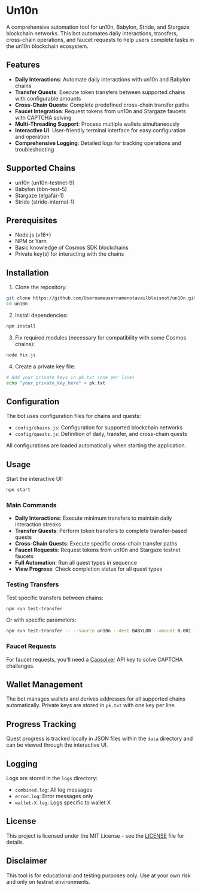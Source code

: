 # Un10n 

A comprehensive automation tool for un10n, Babylon, Stride, and Stargaze blockchain networks. This bot automates daily interactions, transfers, cross-chain operations, and faucet requests to help users complete tasks in the un10n blockchain ecosystem.

## Features

- **Daily Interactions**: Automate daily interactions with un10n and Babylon chains
- **Transfer Quests**: Execute token transfers between supported chains with configurable amounts
- **Cross-Chain Quests**: Complete predefined cross-chain transfer paths
- **Faucet Integration**: Request tokens from un10n and Stargaze faucets with CAPTCHA solving
- **Multi-Threading Support**: Process multiple wallets simultaneously 
- **Interactive UI**: User-friendly terminal interface for easy configuration and operation
- **Comprehensive Logging**: Detailed logs for tracking operations and troubleshooting

## Supported Chains

- un10n (un10n-testnet-9)
- Babylon (bbn-test-5)
- Stargaze (elgafar-1)
- Stride (stride-internal-1)

## Prerequisites

- Node.js (v16+)
- NPM or Yarn
- Basic knowledge of Cosmos SDK blockchains
- Private key(s) for interacting with the chains

## Installation

1. Clone the repository:

```bash
git clone https://github.com/Usernameusernamenotavailbleisnot/un10n.git
cd un10n
```

2. Install dependencies:

```bash
npm install
```

3. Fix required modules (necessary for compatibility with some Cosmos chains):

```bash
node fix.js
```

4. Create a private key file:

```bash
# Add your private keys in pk.txt (one per line)
echo "your_private_key_here" > pk.txt
```

## Configuration

The bot uses configuration files for chains and quests:

- `config/chains.js`: Configuration for supported blockchain networks
- `config/quests.js`: Definition of daily, transfer, and cross-chain quests

All configurations are loaded automatically when starting the application.

## Usage

Start the interactive UI:

```bash
npm start
```

### Main Commands

- **Daily Interactions**: Execute minimum transfers to maintain daily interaction streaks
- **Transfer Quests**: Perform token transfers to complete transfer-based quests
- **Cross-Chain Quests**: Execute specific cross-chain transfer paths
- **Faucet Requests**: Request tokens from un10n and Stargaze testnet faucets
- **Full Automation**: Run all quest types in sequence
- **View Progress**: Check completion status for all quest types

### Testing Transfers

Test specific transfers between chains:

```bash
npm run test-transfer
```

Or with specific parameters:

```bash
npm run test-transfer -- --source un10n --dest BABYLON --amount 0.001 --wallet 1
```

### Faucet Requests

For faucet requests, you'll need a [Capsolver](https://capsolver.com) API key to solve CAPTCHA challenges.

## Wallet Management

The bot manages wallets and derives addresses for all supported chains automatically. Private keys are stored in `pk.txt` with one key per line.

## Progress Tracking

Quest progress is tracked locally in JSON files within the `data` directory and can be viewed through the interactive UI.

## Logging

Logs are stored in the `logs` directory:
- `combined.log`: All log messages
- `error.log`: Error messages only
- `wallet-X.log`: Logs specific to wallet X

## License

This project is licensed under the MIT License - see the [LICENSE](LICENSE) file for details.

## Disclaimer

This tool is for educational and testing purposes only. Use at your own risk and only on testnet environments.
